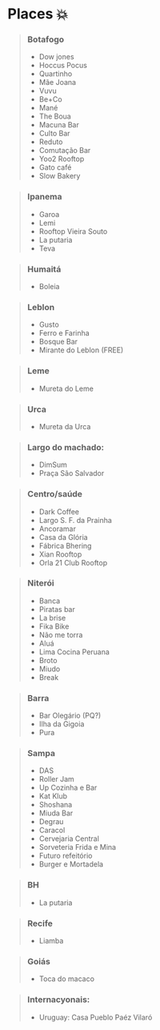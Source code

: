# Places :boom:

> ### Botafogo
> - Dow jones
> - Hoccus Pocus
> - Quartinho
> - Mãe Joana
> - Vuvu
> - Be+Co
> - Mané
> - The Boua
> - Macuna Bar
> - Culto Bar
> - Reduto
> - Comutação Bar 
> - Yoo2 Rooftop
> - Gato café
> - Slow Bakery

> ### Ipanema
> - Garoa
> - Lemi
> - Rooftop Vieira Souto
> - La putaria
> - Teva

> ### Humaitá
> - Boleia

> ### Leblon 
> - Gusto
> - Ferro e Farinha
> - Bosque Bar
> - Mirante do Leblon (FREE)

> ### Leme
> - Mureta do Leme

> ### Urca
> - Mureta da Urca

> ### Largo do machado:
> - DimSum
> - Praça São Salvador

> ### Centro/saúde
> - Dark Coffee
> - Largo S. F. da Prainha
> - Ancoramar
> - Casa da Glória
> - Fábrica Bhering
> - Xian Rooftop
> - Orla 21 Club Rooftop

> ### Niterói
> - Banca
> - Piratas bar
> - La brise
> - Fika Bike
> - Não me torra
> - Aluá
> - Lima Cocina Peruana
> - Broto
> - Miudo
> - Break

> ### Barra
> - Bar Olegário (PQ?)
> - Ilha da Gigoia
> - Pura

> ### Sampa
> - DAS
> - Roller Jam
> - Up Cozinha e Bar
> - Kat Klub
> - Shoshana
> - Miuda Bar
> - Degrau
> - Caracol
> - Cervejaria Central
> - Sorveteria Frida e Mina
> - Futuro refeitório
> - Burger e Mortadela

> ### BH
> - La putaria

> ### Recife
> - Liamba

> ### Goiás
> - Toca do macaco

> ### Internacyonais:
> - Uruguay: Casa Pueblo Paéz Vilaró
